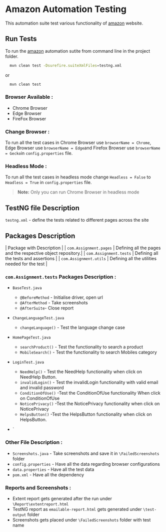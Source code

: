 
# Amazon Automation Testing

This automation suite test various functionality of [amazon](https://www.amazon.in/ "amazon.in") website.


## Run Tests

To run the [amazon](https://www.amazon.in/ "amazon.in") automation sutite from command line in the project folder.

```bash
  mvn clean test -Dsurefire.suiteXmlFiles=testng.xml
```
or

```bash
  mvn clean test
```
### Browser Available :
- Chrome Browser
- Edge Browser 
- FireFox Browser 


### Change Browser :
To run all the test cases in Chrome Browser use `browserName = Chrome`,  Edge Browser use `browserName = Edge`and Firefox Browser use `browserName = Gecko`in `config.properties` file.


### Headless Mode :
To run all the test cases in headless mode change `Headless = False` to `Headless = True` in `config.properties` file.

>**Note:**  Only you can run Chrome Browser in headless mode

## TestNG file Description

`testng.xml` - define the tests related to different pages across the site


## Packages Description
 
 |      Package with Description                             |
 | `com.Assignment.pages`   | Defining all the pages and the respective object repository.|
 | `com.Assignment.tests`   | Defining all the tests and assertions                       |
 | `com.Assignment.utils`   | Defining all the utilities needed for the test              |

### `com.Assignment.tests` Packages Description :

- `BaseTest.java` 
  - `@BeforeMethod` - Initialise driver, open url
  - `@AfterMethod` - Take screenshots
  - `@AfterSuite`- Close report
- `ChangeLanguageTest.java` 
  - `changeLanguage()` - Test the language change case
- `HomePageTest.java`
  - `searchProduct()` - Test the functionality to search a product
  - `MobileSearch()` - Test the functionality to search Mobiles category
- `LoginTest.java`
  - `NeedHelp()` - Test the NeedHelp functionality when click on NeedHelp Button.
  - `invalidLogin()` - Test the invalidLogin functionality with valid email and invalid password
  - `ConditionOfUse()` -Test the ConditionOfUse functionality When click on ConditionOfUse
  - `NoticePrivacy()` -Test the NoticePrivacy functionality when click on NoticePrivacy
  - `HelpsButton()` -Test the HelpsButton functionality when click on HelpsButton.

- `


### Other File Description :

- `Screenshots.java` - Take screenshots and save it in `\FailedScreenshots` folder
- `config.properties` - Have all the data regarding browser configurations
- `data.properties` - Have all the test data
- `pom.xml` - Have all the dependency

### Reports and Screenshots :

- Extent report gets generated after the run under `\Report\extentreport.html`
- TestNG report as `emailable-report.html` gets generated under `\test-output` folder
- Screenshots gets placed under `\FailedScreenshots` folder with test name 